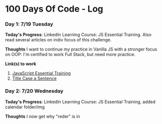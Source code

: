 # 100 Days Of Code - Log


### Day 1: 7/19 Tuesday

**Today's Progress**: LinkedIn Learning Course: JS Essential Training. Also read several articles on indiv focus of this challenge. 

**Thoughts** I want to continue my practice in Vanilla JS with a stronger focus on OOP: I'm certified to work Full Stack, but need more practice. 

**Link(s) to work**
1. [JavaScript Essential Training](https://www.linkedin.com/learning/javascript-essential-training/javascript-language-basics)
2. [Title Case a Sentence](https://www.freecodecamp.com/challenges/title-case-a-sentence)


### Day 2: 7/20 Wednesday

**Today's Progress**: LinkedIn Learning Course: JS Essential Training, added calendar folder/img

**Thoughts** I now get why "reder" is in <script> in html 

**Link(s) to work**
1. [JavaScript Essential Training](https://www.linkedin.com/learning/javascript-essential-training/javascript-language-basics)
  

### Day 3: 7/21 Wednesday

**Today's Progress**: LinkedIn Learning Course, practiced writing objects with methods and testing them.

**Thoughts** Methods confused me-now I know that they are just functions in an object.  

**Link(s) to work**
1. [JavaScript Essential Training](https://www.linkedin.com/learning/javascript-essential-training/javascript-language-basics)
  
### Day 4: 7/22 Thursday

**Today's Progress**: LinkedIn Learning Course-Object Classes, FreeCodeCamp Objects

**Thoughts** Will research today how to write Classes with nested parameters. 

**Link(s) to work**
1. [JavaScript Essential Training](https://www.linkedin.com/learning/javascript-essential-training/javascript-language-basics)
  
  
### Day 5: 7/23 Friday
**Today's Progress**: LinkedIn Learning Course-Object Classes, FreeCodeCamp Objects

**Thoughts** Will research today how to write Classes with nested parameters. 

**Link(s) to work**
1. [JavaScript Essential Training](https://www.linkedin.com/learning/javascript-essential-training/javascript-language-basics)


### Day 6: 7/23 Saturday
**Today's Progress**: LinkedIn Learning Course-Object Classes and Constructors: practiced making Classes, importing them as modules, manipulating data, and writing data to html

**Thoughts** Writing object properties to specific html tags is harder than I thought: I ended up just displaying the whole object in normal (ugly) formatting.  I won't stress about it now-it will probably come up later.  I also can see if I can adapt something else that I do know to work with this. 

**Link(s) to work**
1. [JavaScript Essential Training](https://www.linkedin.com/learning/javascript-essential-training/javascript-language-basics)
  
### Day 7: 7/24 Sunday
**Today's Progress**: Studied objects and constructors in "Javascript For Kids" by Nick Morgan

**Thoughts** Good book, but I wish it had Object Classes included, but they are quite new
  
### Day 8: 7/25 Monday
**Today's Progress**: Completed challenge in the Objects section of the LinkedIn JS course.  Also did a bit of microsoft training. 

**Thoughts** This is a good course, especially combined with the JS For Kids book. The book gave me a little extra help with methods. 

### Day 9: 7/26 Tuesday
**Today's Progress**: Practiced OOP, completed P section of course, planned out a practice app (animals making thier sounds)

**Thoughts** I'm excited to write my first OOP. I'm looking into how I want to do the images of the animals.
 
### Day 10: 7/27 Wednesday
**Today's Progress**: Got sucked into a rabbit hole researching and comparing apps.  Reviewed some practice code. Most of what I did today was really interview prep. 

**Thoughts** I didn't get to actually code today, but there was a lot of studying and research. 


### Day 11: 7/28 Thursday
**Today's Progress**: Started writing out my code for the Animal Sound OOP that I mapped out on Tuesday, practiced interacting with the DOM. 

**Thoughts** This project will be fun.  

**Link(s) to work**
1. [Animal Sounds Repo](https://github.com/TandiweP/AnimalSounds)
  
### Day 12: 7/29 Friday
**Today's Progress**: Added Boostrap CDN to my Animal Sound Repo and modified existing DOM management to fit those tags.  

**Thoughts** I'm traveling so I will listen to "CodeNewbie" and my developer audiobook.  I'm hoping to get time to work tonight so I may update it then. 

**Link(s) to work**
1. [Animal Sounds Repo](https://github.com/TandiweP/AnimalSounds)

### Day 13: 7/30 Saturday
**Today's Progress**: Due to traveling all day, I focused on researching different types of pipelines and reviewed OOP via online articles. I also saved someone's life, btw.  

**Thoughts** Researching on the go is doable, but it does not compare to actually coding. 

  
### Day 14: 7/31 Sunday
**Today's Progress**: I studied today and reviewed my LinkedIn.  I don't code on Sundays unless I have to.  

### Day 15: 8/1 Monday
**Today's Progress**: Interview prep, starting a new approach to algorithms. 

**Thoughts** I registered for HackerRank today.  
  
### Day 16: 8/2 Tuesday
**Today's Progress**: Interviewed via zoom, reviewed portfolio and made list of changes, started changing "SpeakSpeare", added a new object to "Animal Sounds", and completed a HackerRank challenge.   

**Thoughts** I am enjoying OOP and algorithms.  

**Link(s) to work**
1. [Animal Sounds Repo](https://github.com/TandiweP/AnimalSounds)  
2. [HackerRank](https://www.hackerrank.com)  
  
 ### Day 17: 8/3 Wednesday
**Today's Progress**: Worked on re-structuring "SpeakSpeare", reading articles, studying algorithms.   

**Thoughts** I really don't like my css setup for "SpeakSpeare"  

 ### Day 18: 8/4 Thursday
**Today's Progress**: SpeakSpeare re-styling, intense algorithm study.   

**Thoughts** Big O! And I think I'll just redo SpeakSpeare - don't like the way it is set up. 

### Day 19: 8/5 Friday
**Today's Progress**: LinkedIn JS course: DOM manipulation, specifically querySelector practice.  Also started a new algorith course. 

**Thoughts** It's good to brush up on the DOM-it's easy to forget how the syntax for selectors work.  It's also nice that I can do it easily in the chrome browser. 

**Link(s) to work**
1. [JavaScript Essential Training](https://www.linkedin.com/learning/javascript-essential-training/javascript-language-basics)
  
 ### Day 20: 8/6 Saturday
**Today's Progress**: querySelector and querySelectorAll practice.  Also doing them algorithms

**Thoughts** This log is kinda mundane and annoying...
  
**Link(s) to work**
1. [JavaScript Essential Training](https://www.linkedin.com/learning/javascript-essential-training/javascript-language-basics)

 ### Day 21: 8/7 Sunday
**Today's Progress**: Read "Algorithmic Programming" from No Starch Press
  
  
### Day 22: 8/8 Monday
**Today's Progress**: JS course, Did the MarkDown Tutorial, Started refactoring the scales repo. 
**Thoughts** I started a course today that I forgot I had bought on Udemy in 2020 **eyeroll**. 
  
**Link(s) to work**
1. [JavaScript Essential Training](https://www.linkedin.com/learning/javascript-essential-training/javascript-language-basics) 
2. [Scales Repo](https://github.com/TandiweP/scales) 
  

### Day 23: 8/9 Tuesday
**Today's Progress**: Worked on Scales repo, but didn't like the changes and retreated.  Spent time on MDN and Udemy. Practiced navigating the command line. 
**Thoughts** I'm mapping it out on paper and deciding how many seperate components I want it to have. 
  
**Link(s) to work**
1. [Scales Repo](https://github.com/TandiweP/scales) 
  
  
### Day 24: 8/10 Wednesday 
**Today**: Made new branch "rescale" of scales repo and combined two components into one. I also did a lot of css on it.  The form is working well, but I need to refactor my onSubmit function becuase I'm not even getting a console response:  **debugging time**!
  
### Day 25: 8/11 Thursday 
**Today**: Using "parseFloat" and "e.preventDefault" (after quite a lot of Chrome DevTools debugging and Stack Overflow searching) to get my gross, tare, net, and tons calculations to work on submit of the form. 
  
**Thoughts** I want to get them displaying on the page tomorrow.  I also want to set the calculation function to round it to two decimals (so I don't have eight digit responses in the tons hook). Later on, I want to set up a back end that will push results to data so it is recorded with date and time stamps for admin use.  

  
### Day 26: 8/12 Friday 
**Today**: Added new object to the Animal Sounds repo, reviewed arrays and sub-arrays on freecodecamp, added a new data set to Horror Films Repo, messed up Scales repo and had to retreat. 

### Day 27: 8/13 Saturday
**Today's Progress**: Continued work on scales repo and did more JS LinkedIn Course. Experimented with classList modifications.
  
**Thoughts** There are many ways to manipulate the DOM to show the results of the scale calculations, but I need to commit to one instead of building it, deleting it, then rebuilding it a different way, for eternity. 
  
**Link(s) to work**
1. [Scales Repo](https://github.com/TandiweP/scales) 
2. [JavaScript Essential Training](https://www.linkedin.com/learning/javascript-essential-training/javascript-language-basics)

  
  ### Day 28: 8/14 Sunday 
**Today**: Read up on JQUERY and DOM manipulation.  
  
  ### Day 29: 8/15 Monday
**Today's Progress**: Added a table to scale repo which will render calculation results to the DOM.  I'm researching what render method to use. 
  
**Thoughts** I think I will add a local data file to push data to so it can be stored and recalled.  I could pass these data props to the table function and render it that way.   
  
**Link(s) to work**
1. [Scales Repo](https://github.com/TandiweP/scales) 

  
### Day 30: 8/16 Tuesday
**Today's Progress**: Studied conditional functions and initialized a new repo which will allow users to select ice cream flavors, and availability will depend on a if/else statement. 
  
**Thoughts** I will start making more mini repos to practice basic concepts-its fun to have mini projects.   
  
**Link(s) to work**
1. [Ice Cream Menu](https://github.com/TandiweP/IceCreamMenu) 
  
### Day 31: 8/17 Wednesday
**Today's Progress**: Reviewed classSelector methods, practiced using them in the console of my scale repo, and completed another section in my JS Udemy Course. 

**Thoughts** I am skimming through the Udumy Course because I had purchased it two years ago and didn't use it (??????), and have since learned the concepts. A review is a good idea, though. 
  
**Link(s) to work**
1. [Scales Repo](https://github.com/TandiweP/scales) 
2. [JavaScript Essential Training](https://www.linkedin.com/learning/javascript-essential-training/javascript)
3. [Udemy Course: Web Developer Bootcamp](https://www.udemy.com/course/the-web-developer-bootcamp)

### Day 32: 8/18 Thursday
**Today's Progress**: LinkedIn JS course, added table component to Scales repo.  It shows the table but is not rendering the data...

**Thoughts** I think I should push the calculation to a json data file, then pull that in to the table file.  I want it to be accessible data anyway, and this will help. 
  
**Link(s) to work**
1. [Scales Repo](https://github.com/TandiweP/scales) 
2. [JavaScript Essential Training](https://www.linkedin.com/learning/javascript-essential-training/javascript)

### Day 33: 8/19 Friday
**Today's Progress**: I completed the first module for Azure training and did a lot of Microsoft 365 setting up/modifying for Porter Truck Repair. I also worked on the Ice Cream Menu css for fun and listened to an episode about the advantages of using Vanilla JS over frameworks. 
  
  
### Day 34: 8/20 Saturday
**Today's Progress**: Spent 9hrs doing Microsoft Admin things for Porter Truck Repair.  Most of it was researching and implementing cloud integrations and literally set up a new desktop so it would be AS SIMPLE TO USE AS POSSIBLE. I enjoyed this work, but only had a bit of time to do "fun" coding tonight. 

  
  ### Day 35: 8/21 Sunday 
**Today**: Read up on Algorithm structure and approach.  
  
  ### Day 36: 8/22 Monday
**Today's Progress**: Traveled a lot so I listened to three different podcast episodes on algorithms and technical interviews. When I got home, I did some reviewing of block and inline elements on my Udemy course. I then worked on onClick functions for my Ice Cream repo buttons. 
  
**Thoughts** I can sure get sucked in to css haha. Spent way too much time experimenting with button alignment, borders, margin, etc.    
  
**Link(s) to work**
1. [Ice Cream Menu](https://github.com/TandiweP/IceCreamMenu) 


### Day 37: 8/23 Tuesday
**Today's Progress**: Udemy course review of html semantics.  Went through various websites inspecting elements and seeing wether they have Semantic Elements or are just piles of divs. 
  
**Thoughts** I actually did not know about entity codes, which is a bit embarassing! When I've put the copyright symbol, etc. in my html, I've made it SOO difficult for myself by actually using svg's and jpegs! It was so simple all along lol. 
    
**Link(s) to work**
1. [Udemy Course: Web Developer Bootcamp](https://www.udemy.com/course/the-web-developer-bootcamp) 
  
### Day 38: 8/24 Wednesday
**Today's Progress**: A little Udemy and LinkedIn course, which spurred big ideas that led me to change the table format in the Scales repo and test manually appending articles (with Animal Objects) in "Animals" repo. 
  
**Thoughts** Having a great time but the ADHD brain is FLEXING today. If I was Carrie, this house would be screwed lol.  
    
**Link(s) to work**
1. [Udemy Course: Web Developer Bootcamp](https://www.udemy.com/course/the-web-developer-bootcamp) 
2. [Scales Repo](https://github.com/TandiweP/scales) 
3. [JavaScript Essential Training](https://www.linkedin.com/learning/javascript-essential-training/javascript)
4. [Animal Sounds Repo](https://github.com/TandiweP/AnimalSounds) 

### Day 39: 8/25 Thursday
**Today's Progress**: Studied proper table html syntax and organization on the Udemy course. I practieced by adding a table with flavor, price, and stock status to my ice cream repo.  
  
**Thoughts**  I'm itching to css the table, but I believe I make things harder for myself when I start formatting things before they are actually completely structured (I need to do Colspan and Rowspan). Plain html pains me, but I need to get used to it so that I can put of styling until it's done. 
    
**Link(s) to work**
1. [Udemy Course: Web Developer Bootcamp](https://www.udemy.com/course/the-web-developer-bootcamp) 
2. [Ice Cream Menu](https://github.com/TandiweP/IceCreamMenu) 
  
### Day 40: 8/26 Friday
**Today's Progress**: After doing a Code Wars kata which convertered speed from kilometoers per hour to centimeters per second, I created a practice repo which converts Cheetah speed from mph to kph. It has a bug which is making the output always 0, so I will come back to it this afternoon. 

**Thoughts**  Making lot's of mini projects for practice is really fun - today I focused on using semantic html and experimented with Emmet VSCode shortcuts as I created the converter. 
  
**Link(s) to work**
1. [Cheetah Speed Repo](https://github.com/TandiweP/CheetahSpeed)
2. [CodeWars Cockroach Speed Kata](https://www.codewars.com/kata/55fab1ffda3e2e44f00000c6/train/javascript)

### Day 41: 8/27 Saturday
**Today's Progress**: Very important personal day, so I did not do much. I did listen to a couple of Code Newbie podcasts and brainstorm. 
  
### Day 42: 8/28 Sunday 
**Today's Progress**: Reviewed several website formats and brainstormed. 

### Day 43: 8/29 Monday
**Today's Progress**: Completed Table section of the Udemy course.  Added to and stylized the Ice Cream Price table in my Ice Cream Menu repo.  
  
**Thoughts**  My table is in an html file for simplicity, but I think I will make it a JS object by moving into into a .js file and assigning it a variable and assigning that to the DOM.  
    
**Link(s) to work**
1. [Udemy Course: Web Developer Bootcamp](https://www.udemy.com/course/the-web-developer-bootcamp) 
2. [Ice Cream Menu](https://github.com/TandiweP/IceCreamMenu) 
  
### Day 44: 8/30 Tuesday
**Today's Progress**: Started Form section of the Udemy course.  Added a form that receives input of name and flavor texts as a method of users submitting suggestions for new flavors. 
  
**Thoughts**  I had a lot of fun making this form. 
    
**Link(s) to work**
1. [Udemy Course: Web Developer Bootcamp](https://www.udemy.com/course/the-web-developer-bootcamp) 
2. [Ice Cream Menu](https://github.com/TandiweP/IceCreamMenu) 
  
### Day 45: 8/31 Wednesday
**Today's Progress**: I had a really bad flare up of concussion symptoms today, so I wasn't able to code much.  The coding I did was to add hover effects to links and buttons in the Ice Cream Repo. I also listened to my coding audiobook on the early morning hike that triggered my flare up of vertigo, headache, eye pain, and brain fog. Yay! 
  
**Thoughts**  The hike seemed like a good idea at the time.  I forgot it's only been three weeks since the concussion. Silly me. 
    
**Link(s) to work**
1. [Ice Cream Menu](https://github.com/TandiweP/IceCreamMenu)

### Day 46: 9/1 Thursday
**Today's Progress**: Had a lot of fun adding new input to my icecream flavor form as I got ideas watching Udemy.  I also made changes to the Scales repo because I randomly realized a couple of bug solutions. 
  
**Thoughts**  Good afternoon coding.  It's weird to be holding off on the JS for the most part, but reviewing html and css is doing me a lot of good. 
    
**Link(s) to work**
1. [Udemy Course: Web Developer Bootcamp](https://www.udemy.com/course/the-web-developer-bootcamp) 
2. [Ice Cream Menu](https://github.com/TandiweP/IceCreamMenu)
3. [Scales Repo](https://github.com/TandiweP/scales) 
  
### Day 47: 9/2 Friday
**Today's Progress**: Added validation to my ice cream request form, then added a new html file with a form for ordering.  I have it mostly set up - just need to refine the radio inputs.  Also added validation to scales repo form. 
  
**Thoughts**  Having fun with my ice cream repo. Seeing the pro's and con's of having forms as js objects vs html files.  
    
**Link(s) to work**
1. [Udemy Course: Web Developer Bootcamp](https://www.udemy.com/course/the-web-developer-bootcamp) 
2. [Ice Cream Menu](https://github.com/TandiweP/IceCreamMenu)
3. [Scales Repo](https://github.com/TandiweP/scales) 
  
### Day 48: 9/3 Saturday
**Today's Progress**: I finished the HTML section of the Udemy bootcamp. It has been a GREAT review and filled in a few holes in my training. My ice cream repo is really fun so far and I look forward to adding js to it.  I also started a "Book Store" js challenge which is OOP and is provided with verbal instructions, which is more realistic for interview situations. 
  
**Thoughts**  I had trouble with my radio inputs until I realized I had different names set to each one!
    
**Link(s) to work**
1. [Udemy Course: Web Developer Bootcamp](https://www.udemy.com/course/the-web-developer-bootcamp) 
2. [Ice Cream Menu](https://github.com/TandiweP/IceCreamMenu)
3. [BookStore Repo](https://github.com/TandiweP/BookStore)
4. [JS Code Challenges](https://www.linkedin.com/learning/javascript-code-challenges)
  
### Day 49: 9/4 Sunday
**Today's Progress**: Focused on FamilySearch work and organizing my schedule for the upcoming week. 

### Day 50: 9/5 Monday
**Today's Progress**: Continued Udemy CSS section and did a lot of work modifying radio inputs, nav links, and buttons in the ice cream repo.  
  
**Thoughts**  I could style for DAYS.
    
**Link(s) to work**
1. [Udemy Course: Web Developer Bootcamp](https://www.udemy.com/course/the-web-developer-bootcamp) 
2. [Ice Cream Menu](https://github.com/TandiweP/IceCreamMenu)

### Day 51: 9/6 Tuesday
**Today's Progress**: Udemy CSS attributes, selectors, ids, classes review.  Changed buttons in Ice Cream Repo using css selection methods I don't typically use. 
  
**Thoughts**  Some selection methods are really irksome. 
    
**Link(s) to work**
1. [Udemy Course: Web Developer Bootcamp](https://www.udemy.com/course/the-web-developer-bootcamp) 
2. [Ice Cream Menu](https://github.com/TandiweP/IceCreamMenu)

### Day 52: 9/7 Wednesday
**Today's Progress**: Udemy CSS accessibility syntax and use.  Practiced it on the Cheetah Speed Repo.  I also blocked out sections of the page, flexboxing and adjusting. More to do there.  
  
**Thoughts**  ::
    
**Link(s) to work**
1. [Udemy Course: Web Developer Bootcamp](https://www.udemy.com/course/the-web-developer-bootcamp) 
2. [Cheetah Speed Repo](https://github.com/TandiweP/CheetahSpeed)
  
### Day 53: 9/8 Thursday
**Today's Progress**: Udemy CSS pseudo classes. Spent over an hour practicing them on the Cheetah repo and styling borders for various elements. 
  
**Thoughts**  Long day, but glad I got to code at the end of it. 
    
**Link(s) to work**
1. [Udemy Course: Web Developer Bootcamp](https://www.udemy.com/course/the-web-developer-bootcamp) 
2. [Cheetah Speed Repo](https://github.com/TandiweP/CheetahSpeed)
  
### Day 54: 9/9 Friday
**Today's Progress**: Finished Udemy CSS Selectors section and started the Box Model section.  I updated my MongoDB Bank Database and realized upon pulling up the bank itself that the link in my portfolio to it is actually linking to the older, unconnected, crappier one. So I updated that link and logged in to make sure that my database reflected changes.  Happy camper. 
  
**Thoughts**  I'm embarassed that my portfolio had a lame link for the last few months! BLUSH BLUSH BLUSH
    
**Link(s) to work**
1. [Udemy Course: Web Developer Bootcamp](https://www.udemy.com/course/the-web-developer-bootcamp) 
2. [Portfolio](https://tandiwep.github.io/)

### Day 55: 9/10 Saturday
**Today's Progress**: I got my js converter working in the cheetah repo.  The key problem was that was was not grabbing the value of the input when I used querySelectorAll.  I also started using a color pallete and playing with shapes and sizes.  
  
**Thoughts**  Another long day, and although I'm not a night owl, I sure seemed to have some brain juice tonight!
    
**Link(s) to work**
1. [Cheetah Speed Repo](https://github.com/TandiweP/CheetahSpeed)
  
### Day 56: 9/11 Sunday
**Today's Progress**: Read up on objects and methods-got some ideas for my OOP Animal Sounds repo. I also started digging into the canvas. 
  
### Day 57: 9/12 Monday
**Today's Progress**: More Udemy box-model.  I modified some of the Cheetah repo, but spend at least two hours getting my Animal Sounds repo working (re-did some of the object constructs, re-did cards,...).
  
**Thoughts**  My Animal Sounds repo is going to be cute.  
    
**Link(s) to work**
1. [Udemy Course: Web Developer Bootcamp](https://www.udemy.com/course/the-web-developer-bootcamp) 
2. [Cheetah Speed Repo](https://github.com/TandiweP/CheetahSpeed)
3. [Animal Sounds Repo](https://github.com/TandiweP/AnimalSounds)
  
### Day 58: 9/13 Tuesday
**Today's Progress**: Completed Udemy CSS box model.  Used new knowledge about inline vs block vs inline-block to restyle some elements in the Animal Sounds repo. 
  
**Thoughts**  Silly that I didn't realize that I could change inline to block, etc. 
    
**Link(s) to work**
1. [Udemy Course: Web Developer Bootcamp](https://www.udemy.com/course/the-web-developer-bootcamp)
2. [Animal Sounds Repo](https://github.com/TandiweP/AnimalSounds)
  
### Day 59: 9/14 Wednesday
**Today's Progress**: Udemy CSS opacity/alpha and position. Experimented with a couple of repos.  As part of a joke, I started a magazine landing page. 
  
**Thoughts**  I use the opacity property frequently, but did not actually know that alpha was a thing (or forgot it). 
    
**Link(s) to work**
1. [Udemy Course: Web Developer Bootcamp](https://www.udemy.com/course/the-web-developer-bootcamp)
2. [Gag Magazine Repo](https://github.com/TandiweP/MAN)
  
### Day 60: 9/15 Thursday
**Today's Progress**: Had a meeting go WAAYY longer than I thought tonight, so I only got some practice in.  I think it totalled to about an hour.  It was mostly positioning things and doing other styles on my gag magazine repo.  
  
**Thoughts**  Chose to stay up and do this after a long day-hope these late nights pay off :). 
    
**Link(s) to work**
1. [Udemy Course: Web Developer Bootcamp](https://www.udemy.com/course/the-web-developer-bootcamp)
2. [Gag Magazine Repo](https://github.com/TandiweP/MAN)
  
### Day 61: 9/16 Friday
**Today's Progress**: A bit frustrating today-work went WAAAY over and destroyed my brain so just looking at a screen makes my eyeballs want to ditch their cute little cupcake holders.  I tried doing Udemy but my brain is done.  Ended up doing just a bit of css.  
  
**Thoughts**  Glad I at least listened to coding stuff today :\  
    
**Link(s) to work**
1. [Udemy Course: Web Developer Bootcamp](https://www.udemy.com/course/the-web-developer-bootcamp)
2. [Animal Sounds Repo](https://github.com/TandiweP/Animal)
  
### Day 62: 9/17 Saturday
**Today's Progress**: Enjoyed starting CSS Animations on Udemy.  I added a new page to the Ice Cream repo in which I worked on having a circle fall onto a cone (like an ice cream cone, yo). The dropping circle is easy-its getting the cone to be the right shape and not go down with the circle that's a bit tough. I changed margins on hover and that helps a bit, but there is still space.  I'll have to inspect other box model properties there-maybe there's a padding set that I don't realize. 
  
**Thoughts**  You know I love CSS and now it MOVES! But how do I keep the cone beneath from moving with it..?  
    
**Link(s) to work**
1. [Udemy Course: Web Developer Bootcamp](https://www.udemy.com/course/the-web-developer-bootcamp)
2. [Ice Cream Menu](https://github.com/TandiweP/IceCreamMenu)


### Day 63: 9/18 Sunday 
**Today**: Added experience to Parker Dewey and applied for jobs.   

### Day 64: 9/19 Monday
**Today's Progress**: Finished Udemy CSS Transition/transformation section.  Did a code-along to chanage buttons in my animal repo and also went into the ice cream repo and fixed the cone so that it was the right size using transform(scale).  
  
**Thoughts**  I should have finished the video on Saturday instead of spending over an hour messing with the cone lol cry.  
    
**Link(s) to work**
1. [Udemy Course: Web Developer Bootcamp](https://www.udemy.com/course/the-web-developer-bootcamp)
2. [Ice Cream Menu](https://github.com/TandiweP/IceCreamMenu)
3. [Animal Sounds Repo](https://github.com/TandiweP/Animal)

### Day 65: 9/20 Tuesday
**Today's Progress**: General on-paper draft of Porter Truck Repair website.  Got the skeleton up, though it's missing some limbs lol. 
  
**Thoughts** My practice repos helped me get this up fast.   
    
**Link(s) to work**
1. [Porter Truck Repair Repo](https://github.com/TandiweP/PorterTruckRepair)

### Day 66: 9/21 Wednesday
**Today's Progress**: Udemy background image. I was experienced with it but picked up a couple of very useful tips.  Set a photo I'd taken of a truck engine a couple years ago as the background image of the Porter Truck Repair website. 
  
**Thoughts** Too bad I can't mess with opacity of the image without messing with the text, too. I will either get fancy with selectors/pseudo elements or just do opacity adjustments to the image itself in photoshop.   
    
**Link(s) to work**
1. [Udemy Course: Web Developer Bootcamp](https://www.udemy.com/course/the-web-developer-bootcamp)
2. [Porter Truck Repair Repo](https://github.com/TandiweP/PorterTruckRepair)
  
### Day 67: 9/22 Thursday
**FanX Trip Day 1 (no laptop)**:  CSS code along focused on image spacing and white space issues. Got Github on iPad. Algorithm review.
  
### Day 68: 9/23 Friday
**FanX Trip Day 2 (no laptop)**:  Udemy Flexbox Intro. Reviewed Flexbox Documentation. Scouted out websites of panelists/artists at FanX.
  
### Day 69: 9/24 Saturday
**FanX Trip Day 3 (laptop...late at night)**:  Reviewed the Spread and Rest operators while I was in a panel. Tonight I did some work on the GCPorter Website (a bit of CSS).

### Day 70: 9/25 Sunday
**Today's Progress**:  Family Search, looked at websites with specific styles. 
  
### Day 71: 9/26 Monday
**Today's Progress**: Started Udemy Flexbox and followed along with the contact page of the Porter Truck Repair Repo. I had reviewed flexbox while standing in line at Dollar Tree for twenty minutes, so that helped. I use it a lot but I forget main/cross axis rules and orientations. I also fixed css on the arrow links so they were no longer invisible haha. 
  
**Thoughts** You really can get things done while standing in line.     
    
**Link(s) to work**
1. [Udemy Course: Web Developer Bootcamp](https://www.udemy.com/course/the-web-developer-bootcamp)
2. [Porter Truck Repair Repo](https://github.com/TandiweP/PorterTruckRepair)
